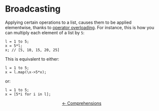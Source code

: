# Broadcasting

Applying certain operations to a list, causes them to be applied elementwise, thanks to [operator overloading](). For instance, this is how you can multiply each element of a list by `5`:

```
l = 1 to 5;
x = 5*l;
x; // [5, 10, 15, 20, 25]
```

This is equivalent to either:

```
l = 1 to 5;
x = l.map(\x->5*x);
```

or:

```
l = 1 to 5;
x = [5*i for i in l];
```

<center>

[<- Comprehensions](./2-comprehensions.md) 
</center>
